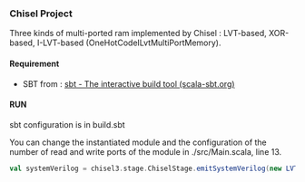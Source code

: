 ### Chisel Project

Three kinds of multi-ported ram implemented by Chisel : LVT-based, XOR-based, I-LVT-based (OneHotCodeILvtMultiPortMemory).

#### Requirement

- SBT from : [sbt - The interactive build tool (scala-sbt.org)](https://www.scala-sbt.org/)

#### RUN

sbt configuration is in build.sbt

You can change the instantiated module and the configuration of the number of read and write ports of the module in ./src/Main.scala, line 13.

```scala
val systemVerilog = chisel3.stage.ChiselStage.emitSystemVerilog(new LVTMultiPortRams(2, 2, 16, 8))
```

